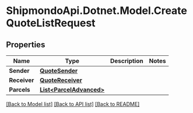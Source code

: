 # ShipmondoApi.Dotnet.Model.CreateQuoteListRequest

## Properties

Name | Type | Description | Notes
------------ | ------------- | ------------- | -------------
**Sender** | [**QuoteSender**](QuoteSender.md) |  | 
**Receiver** | [**QuoteReceiver**](QuoteReceiver.md) |  | 
**Parcels** | [**List&lt;ParcelAdvanced&gt;**](ParcelAdvanced.md) |  | 

[[Back to Model list]](../README.md#documentation-for-models) [[Back to API list]](../README.md#documentation-for-api-endpoints) [[Back to README]](../README.md)

